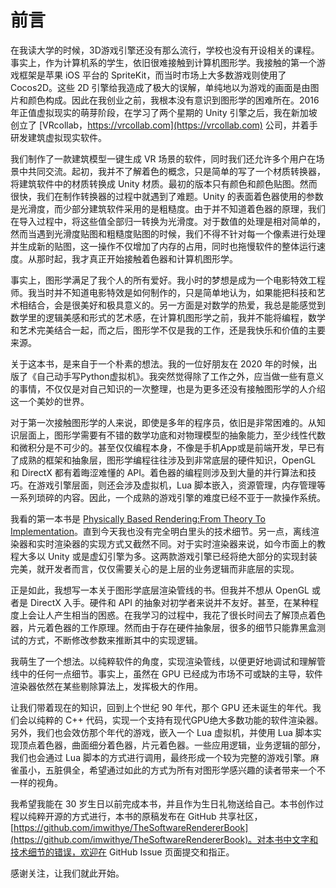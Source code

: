 # 前言

在我读大学的时候，3D游戏引擎还没有那么流行，学校也没有开设相关的课程。事实上，作为计算机系的学生，依旧很难接触到计算机图形学。我接触的第一个游戏框架是苹果 iOS 平台的 SpriteKit，而当时市场上大多数游戏则使用了 Cocos2D。这些 2D 引擎给我造成了极大的误解，单纯地以为游戏的画面是由图片和颜色构成。因此在我创业之前，我根本没有意识到图形学的困难所在。2016 年正值虚拟现实的萌芽阶段，在学习了两个星期的 Unity 引擎之后，我在新加坡创立了 [VRcollab，https://vrcollab.com](https://vrcollab.com) 公司，并着手研发建筑虚拟现实软件。

我们制作了一款建筑模型一键生成 VR 场景的软件，同时我们还允许多个用户在场景中共同交流。起初，我并不了解着色的概念，只是简单的写了一个材质转换器，将建筑软件中的材质转换成 Unity 材质。最初的版本只有颜色和颜色贴图。然而很快，我们在制作转换器的过程中就遇到了难题。Unity 的表面着色器使用的参数是光滑度，而少部分建筑软件采用的是粗糙度。由于并不知道着色器的原理，我们在导入过程中，将这些值全部归一转换为光滑度。对于数值的处理是相对简单的，然而当遇到光滑度贴图和粗糙度贴图的时候，我们不得不针对每一个像素进行处理并生成新的贴图，这一操作不仅增加了内存的占用，同时也拖慢软件的整体运行速度。从那时起，我才真正开始接触着色器和计算机图形学。

事实上，图形学满足了我个人的所有爱好。我小时的梦想是成为一个电影特效工程师。我当时并不知道电影特效是如何制作的，只是简单地认为，如果能把科技和艺术相结合，会是很美好和极具意义的。另一方面是对数学的热爱，我总是能感觉到数学里的逻辑美感和形式的艺术感，在计算机图形学之前，我并不能将编程，数学和艺术完美结合一起，而之后，图形学不仅是我的工作，还是我快乐和价值的主要来源。

关于这本书，是来自于一个朴素的想法。我的一位好朋友在 2020 年的时候，出版了《自己动手写Python虚拟机》。我突然觉得除了工作之外，应当做一些有意义的事情，不仅仅是对自己知识的一次整理，也是为更多还没有接触图形学的人介绍这一个美妙的世界。

对于第一次接触图形学的人来说，即使是多年的程序员，依旧是非常困难的。从知识层面上，图形学需要有不错的数学功底和对物理模型的抽象能力，至少线性代数和微积分是不可少的。甚至仅仅编程本身，不像是手机App或是前端开发，早已有了成熟的框架和抽象层，图形学编程往往涉及到非常底层的硬件知识，OpenGL 和 DirectX 都有着晦涩难懂的 API。着色器的编程则涉及到大量的并行算法和技巧。在游戏引擎层面，则还会涉及虚拟机，Lua 脚本嵌入，资源管理，内存管理等一系列琐碎的内容。因此，一个成熟的游戏引擎的难度已经不亚于一款操作系统。

我看的第一本书是 [Physically Based Rendering:From Theory To Implementation](https://pbr-book.org/)。直到今天我也没有完全明白里头的技术细节。另一点，离线渲染器和实时渲染器的实现方式又截然不同。对于实时渲染器来说，如今市面上的教程大多以 Unity 或是虚幻引擎为多。这两款游戏引擎已经将绝大部分的实现封装完美，就开发者而言，仅仅需要关心的是上层的业务逻辑而非底层的实现。

正是如此，我想写一本关于图形学底层渲染管线的书。但我并不想从 OpenGL 或者是 DirectX 入手。硬件和 API 的抽象对初学者来说并不友好。甚至，在某种程度上会让人产生相当的困惑。在我学习的过程中，我花了很长时间去了解顶点着色器，片元着色器的工作原理。然而由于存在硬件抽象层，很多的细节只能靠黑盒测试的方式，不断修改参数来推断其中的实现逻辑。

我萌生了一个想法。以纯粹软件的角度，实现渲染管线，以便更好地调试和理解管线中的任何一点细节。事实上，虽然在 GPU 已经成为市场不可或缺的主导，软件渲染器依然在某些剔除算法上，发挥极大的作用。

让我们带着现在的知识，回到上个世纪 90 年代，那个 GPU 还未诞生的年代。我们会以纯粹的 C++ 代码，实现一个支持有现代GPU绝大多数功能的软件渲染器。另外，我们也会效仿那个年代的游戏，嵌入一个 Lua 虚拟机，并使用 Lua 脚本实现顶点着色器，曲面细分着色器，片元着色器。一些应用逻辑，业务逻辑的部分，我们也会通过 Lua 脚本的方式进行调用，最终形成一个较为完整的游戏引擎。麻雀虽小，五脏俱全，希望通过如此的方式为所有对图形学感兴趣的读者带来一个不一样的视角。

我希望我能在 30 岁生日以前完成本书，并且作为生日礼物送给自己。本书创作过程以纯粹开源的方式进行，本书的原稿发布在 GitHub 共享社区，[https://github.com/imwithye/TheSoftwareRendererBook](https://github.com/imwithye/TheSoftwareRendererBook)。对本书中文字和技术细节的错误，欢迎在 GitHub Issue 页面提交和指正。

感谢关注，让我们就此开始。

